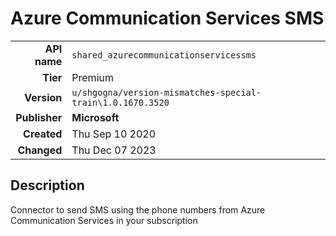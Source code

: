 # Azure Communication Services SMS
| | |
|-:|-|
|**API name**|`shared_azurecommunicationservicessms`|
|**Tier**|Premium|
|**Version**|`u/shgogna/version-mismatches-special-train\1.0.1670.3520`|
|**Publisher**|**Microsoft**|
|**Created**|Thu Sep 10 2020|
|**Changed**|Thu Dec 07 2023|

## Description
Connector to send SMS using the phone numbers from Azure Communication Services in your subscription
